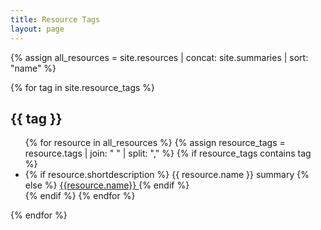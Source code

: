 ```yaml
---
title: Resource Tags
layout: page
---
```


{% assign all_resources = site.resources | concat: site.summaries | sort: "name" %}

{% for tag in site.resource_tags %}
  <h2 id="{{ tag | slugify }}">{{ tag }}</h2>
  <ul>
    {% for resource in all_resources %}
      {% assign resource_tags = resource.tags | join: " " | split: "," %}
      {% if resource_tags contains tag %}
        <li>
          {% if resource.shortdescription %}
            {{ resource.name }}
            <span class="usa-tag">summary</span>
          {% else %}
            <a href="/resources/{{ resource.slug }}">
              {{resource.name}}
            </a>
          {% endif %}
        </li>
      {% endif %}
    {% endfor %}
  </ul>
{% endfor %}
